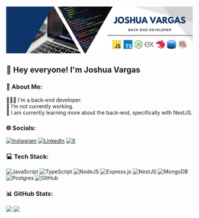 <p align="center">
  <img alt="Joshua Vargas" src="https://raw.githubusercontent.com/jvargscode/jvargscode/main/banner.jpg">
</p>

## 👋 Hey everyone! I'm Joshua Vargas

### 💫 About Me:
👨🏻‍💻 I'm a back-end developer.<br>🔭 I’m not currently working.<br>🌱 I am currently learning more about the back-end, specifically with NestJS.


### 🌐 Socials:
[![Instagram](https://img.shields.io/badge/Instagram-%23E4405F.svg?logo=Instagram&logoColor=white)](https://instagram.com/jvargscode) [![LinkedIn](https://img.shields.io/badge/LinkedIn-%230077B5.svg?logo=linkedin&logoColor=white)](https://linkedin.com/in/jvargscode) [![X](https://img.shields.io/badge/X-black.svg?logo=X&logoColor=white)](https://x.com/jvargscode) 

### 💻 Tech Stack:
![JavaScript](https://img.shields.io/badge/javascript-%23323330.svg?style=for-the-badge&logo=javascript&logoColor=%23F7DF1E) ![TypeScript](https://img.shields.io/badge/typescript-%23007ACC.svg?style=for-the-badge&logo=typescript&logoColor=white) ![NodeJS](https://img.shields.io/badge/node.js-6DA55F?style=for-the-badge&logo=node.js&logoColor=white) ![Express.js](https://img.shields.io/badge/express.js-%23404d59.svg?style=for-the-badge&logo=express&logoColor=%2361DAFB) ![NestJS](https://img.shields.io/badge/nestjs-%23E0234E.svg?style=for-the-badge&logo=nestjs&logoColor=white) ![MongoDB](https://img.shields.io/badge/MongoDB-%234ea94b.svg?style=for-the-badge&logo=mongodb&logoColor=white) ![Postgres](https://img.shields.io/badge/postgres-%23316192.svg?style=for-the-badge&logo=postgresql&logoColor=white) ![GitHub](https://img.shields.io/badge/github-%23121011.svg?style=for-the-badge&logo=github&logoColor=white)
### 📊 GitHub Stats:
![](https://github-readme-stats.vercel.app/api?username=jvargscode&theme=dark&hide_border=false&include_all_commits=true&count_private=true)
![](https://github-readme-stats.vercel.app/api/top-langs/?username=jvargscode&theme=dark&hide_border=false&include_all_commits=true&count_private=true&layout=compact)
